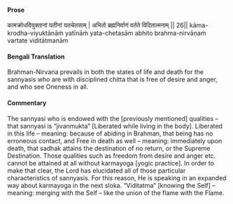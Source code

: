 #### Prose 

कामक्रोधवियुक्तानां यतीनां यतचेतसाम् |
अभितो ब्रह्मनिर्वाणं वर्तते विदितात्मनाम् || 26||
kāma-krodha-viyuktānāṁ yatīnāṁ yata-chetasām
abhito brahma-nirvāṇaṁ vartate viditātmanām

 #### Bengali Translation 

Brahman-Nirvana prevails in both the states of life and death for the sannyasis who are with disciplined chitta that is free of desire and anger, and who see Oneness in all.

 #### Commentary 

The sannyasi who is endowed with the [previously mentioned] qualities – that  sannyasi is “jivanmukta” [Liberated while living in the body]. Liberated in this life – meaning: because of abiding in Brahman, that being has no erroneous contact, and Free in death as well – meaning: immediately upon death, that sadhak attains the destination of no return, or the Supreme Destination. Those qualities such as freedom from desire and anger etc. cannot be attained at all without karmayoga [yogic practice]. In order to make that clear, the Lord has elucidated all of those particular characteristics of sannyasis. For this reason, He is speaking in an expanded way about karmayoga in the next sloka. “Viditatma” [knowing the Self] – meaning: merging with the Self – like the union of the flame with the Flame.